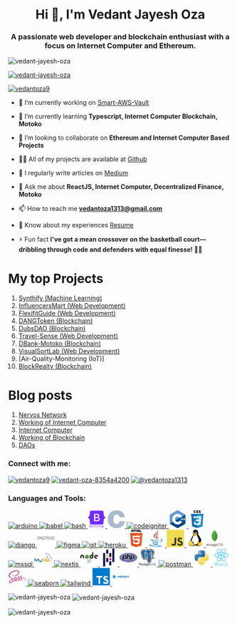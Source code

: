 <h1 align="center">Hi 👋, I'm Vedant Jayesh Oza</h1>
<h3 align="center">A passionate web developer and blockchain enthusiast with a focus on Internet Computer and Ethereum.</h3>

<p align="left"> <img src="https://komarev.com/ghpvc/?username=vedant-jayesh-oza&label=Profile%20views&color=0e75b6&style=flat" alt="vedant-jayesh-oza" /> </p>

<p align="left"> <a href="https://github.com/ryo-ma/github-profile-trophy"><img src="https://github-profile-trophy.vercel.app/?username=vedant-jayesh-oza" alt="vedant-jayesh-oza" /></a> </p>

<p align="left"> <a href="https://twitter.com/vedantoza9" target="blank"><img src="https://img.shields.io/twitter/follow/vedantoza9?logo=twitter&style=for-the-badge" alt="vedantoza9" /></a> </p>

- 🔭 I’m currently working on [Smart-AWS-Vault](https://github.com/Vedant-Jayesh-Oza/GeneScope)

- 🌱 I’m currently learning **Typescript, Internet Computer Blockchain, Motoko**

- 👯 I’m looking to collaborate on **Ethereum and Internet Computer Based Projects**

- 👨‍💻 All of my projects are available at [Github](https://github.com/Vedant-Jayesh-Oza)

- 📝 I regularly write articles on [Medium](https://medium.com/@vedantoza1313)

- 💬 Ask me about **ReactJS, Internet Computer, Decentralized Finance, Motoko**

- 📫 How to reach me **vedantoza1313@gmail.com**

- 📄 Know about my experiences [Resume](https://drive.google.com/file/d/12xcPBRHMsh1AopLZP0lCvq7jOtA3Aqo8/view?usp=drive_link)

- ⚡ Fun fact **I've got a mean crossover on the basketball court—dribbling through code and defenders with equal finesse! 🚀🔥**

# My top Projects  
1. [Synthify (Machine Learning)](https://github.com/Vedant-Jayesh-Oza/SynthifyCT)
2. [InfluencersMart (Web Development)](https://github.com/Vedant-Jayesh-Oza/InfluencersMart)
3. [FlexifitGuide (Web Development)](https://github.com/Vedant-Jayesh-Oza/FlexiFitGuide)
4. [DANGToken (Blockchain)](https://github.com/Vedant-Jayesh-Oza/DANGToken)
5. [DubsDAO (Blockchain)](https://github.com/Vedant-Jayesh-Oza/DubsDAO)
6. [Travel-Sense (Web Development)](https://github.com/Vedant-Jayesh-Oza/Travel-Sense)
7. [DBank-Motoko (Blockchain)](https://github.com/Vedant-Jayesh-Oza/Dbank-Motoko)
8. [VisualSortLab (Web Development)](https://github.com/Vedant-Jayesh-Oza/VisualSortLab)
9. [Air-Quality-Monitoring (IoT)]
10. [BlockRealty (Blockchain)](https://github.com/Vedant-Jayesh-Oza/BlockRealty)
    
# Blog posts
1. [Nervos Network](https://medium.com/@vedantoza1313/nervos-universal-passport-to-blockchain-16bbb2bccf7b)
2. [Working of Internet Computer](https://medium.com/@vedantoza1313/how-does-internet-computer-works-c1555a632ab0)
3.  [Internet Computer](https://medium.com/@vedantoza1313/what-is-the-internet-computer-icp-fdb7c021be94)
4.  [Working of Blockchain](https://medium.com/@vedantoza1313/how-does-the-blockchain-actually-work-4a30d99cb8c5)
5.  [DAOs](https://medium.com/@vedantoza1313/what-is-a-dao-and-how-exactly-does-it-work-93b68c755ec1)
   
<h3 align="left">Connect with me:</h3>
<p align="left">
<a href="https://twitter.com/vedantoza9" target="blank"><img align="center" src="https://raw.githubusercontent.com/rahuldkjain/github-profile-readme-generator/master/src/images/icons/Social/twitter.svg" alt="vedantoza9" height="30" width="40" /></a>
<a href="https://linkedin.com/in/vedant-oza-8354a4200" target="blank"><img align="center" src="https://raw.githubusercontent.com/rahuldkjain/github-profile-readme-generator/master/src/images/icons/Social/linked-in-alt.svg" alt="vedant-oza-8354a4200" height="30" width="40" /></a>
<a href="https://medium.com/@vedantoza1313" target="blank"><img align="center" src="https://raw.githubusercontent.com/rahuldkjain/github-profile-readme-generator/master/src/images/icons/Social/medium.svg" alt="@vedantoza1313" height="30" width="40" /></a>
</p>

<h3 align="left">Languages and Tools:</h3>
<p align="left"> <a href="https://www.arduino.cc/" target="_blank" rel="noreferrer"> <img src="https://cdn.worldvectorlogo.com/logos/arduino-1.svg" alt="arduino" width="40" height="40"/> </a> <a href="https://babeljs.io/" target="_blank" rel="noreferrer"> <img src="https://www.vectorlogo.zone/logos/babeljs/babeljs-icon.svg" alt="babel" width="40" height="40"/> </a> <a href="https://www.gnu.org/software/bash/" target="_blank" rel="noreferrer"> <img src="https://www.vectorlogo.zone/logos/gnu_bash/gnu_bash-icon.svg" alt="bash" width="40" height="40"/> </a> <a href="https://getbootstrap.com" target="_blank" rel="noreferrer"> <img src="https://raw.githubusercontent.com/devicons/devicon/master/icons/bootstrap/bootstrap-plain-wordmark.svg" alt="bootstrap" width="40" height="40"/> </a> <a href="https://www.cprogramming.com/" target="_blank" rel="noreferrer"> <img src="https://raw.githubusercontent.com/devicons/devicon/master/icons/c/c-original.svg" alt="c" width="40" height="40"/> </a> <a href="https://codeigniter.com" target="_blank" rel="noreferrer"> <img src="https://cdn.worldvectorlogo.com/logos/codeigniter.svg" alt="codeigniter" width="40" height="40"/> </a> <a href="https://www.w3schools.com/cpp/" target="_blank" rel="noreferrer"> <img src="https://raw.githubusercontent.com/devicons/devicon/master/icons/cplusplus/cplusplus-original.svg" alt="cplusplus" width="40" height="40"/> </a> <a href="https://www.w3schools.com/css/" target="_blank" rel="noreferrer"> <img src="https://raw.githubusercontent.com/devicons/devicon/master/icons/css3/css3-original-wordmark.svg" alt="css3" width="40" height="40"/> </a> <a href="https://www.djangoproject.com/" target="_blank" rel="noreferrer"> <img src="https://cdn.worldvectorlogo.com/logos/django.svg" alt="django" width="40" height="40"/> </a> <a href="https://expressjs.com" target="_blank" rel="noreferrer"> <img src="https://raw.githubusercontent.com/devicons/devicon/master/icons/express/express-original-wordmark.svg" alt="express" width="40" height="40"/> </a> <a href="https://www.figma.com/" target="_blank" rel="noreferrer"> <img src="https://www.vectorlogo.zone/logos/figma/figma-icon.svg" alt="figma" width="40" height="40"/> </a> <a href="https://git-scm.com/" target="_blank" rel="noreferrer"> <img src="https://www.vectorlogo.zone/logos/git-scm/git-scm-icon.svg" alt="git" width="40" height="40"/> </a> <a href="https://heroku.com" target="_blank" rel="noreferrer"> <img src="https://www.vectorlogo.zone/logos/heroku/heroku-icon.svg" alt="heroku" width="40" height="40"/> </a> <a href="https://www.w3.org/html/" target="_blank" rel="noreferrer"> <img src="https://raw.githubusercontent.com/devicons/devicon/master/icons/html5/html5-original-wordmark.svg" alt="html5" width="40" height="40"/> </a> <a href="https://www.java.com" target="_blank" rel="noreferrer"> <img src="https://raw.githubusercontent.com/devicons/devicon/master/icons/java/java-original.svg" alt="java" width="40" height="40"/> </a> <a href="https://developer.mozilla.org/en-US/docs/Web/JavaScript" target="_blank" rel="noreferrer"> <img src="https://raw.githubusercontent.com/devicons/devicon/master/icons/javascript/javascript-original.svg" alt="javascript" width="40" height="40"/> </a> <a href="https://www.linux.org/" target="_blank" rel="noreferrer"> <img src="https://raw.githubusercontent.com/devicons/devicon/master/icons/linux/linux-original.svg" alt="linux" width="40" height="40"/> </a> <a href="https://www.mongodb.com/" target="_blank" rel="noreferrer"> <img src="https://raw.githubusercontent.com/devicons/devicon/master/icons/mongodb/mongodb-original-wordmark.svg" alt="mongodb" width="40" height="40"/> </a> <a href="https://www.microsoft.com/en-us/sql-server" target="_blank" rel="noreferrer"> <img src="https://www.svgrepo.com/show/303229/microsoft-sql-server-logo.svg" alt="mssql" width="40" height="40"/> </a> <a href="https://www.mysql.com/" target="_blank" rel="noreferrer"> <img src="https://raw.githubusercontent.com/devicons/devicon/master/icons/mysql/mysql-original-wordmark.svg" alt="mysql" width="40" height="40"/> </a> <a href="https://nextjs.org/" target="_blank" rel="noreferrer"> <img src="https://cdn.worldvectorlogo.com/logos/nextjs-2.svg" alt="nextjs" width="40" height="40"/> </a> <a href="https://nodejs.org" target="_blank" rel="noreferrer"> <img src="https://raw.githubusercontent.com/devicons/devicon/master/icons/nodejs/nodejs-original-wordmark.svg" alt="nodejs" width="40" height="40"/> </a> <a href="https://pandas.pydata.org/" target="_blank" rel="noreferrer"> <img src="https://raw.githubusercontent.com/devicons/devicon/2ae2a900d2f041da66e950e4d48052658d850630/icons/pandas/pandas-original.svg" alt="pandas" width="40" height="40"/> </a> <a href="https://www.php.net" target="_blank" rel="noreferrer"> <img src="https://raw.githubusercontent.com/devicons/devicon/master/icons/php/php-original.svg" alt="php" width="40" height="40"/> </a> <a href="https://www.postgresql.org" target="_blank" rel="noreferrer"> <img src="https://raw.githubusercontent.com/devicons/devicon/master/icons/postgresql/postgresql-original-wordmark.svg" alt="postgresql" width="40" height="40"/> </a> <a href="https://postman.com" target="_blank" rel="noreferrer"> <img src="https://www.vectorlogo.zone/logos/getpostman/getpostman-icon.svg" alt="postman" width="40" height="40"/> </a> <a href="https://www.python.org" target="_blank" rel="noreferrer"> <img src="https://raw.githubusercontent.com/devicons/devicon/master/icons/python/python-original.svg" alt="python" width="40" height="40"/> </a> <a href="https://reactjs.org/" target="_blank" rel="noreferrer"> <img src="https://raw.githubusercontent.com/devicons/devicon/master/icons/react/react-original-wordmark.svg" alt="react" width="40" height="40"/> </a> <a href="https://sass-lang.com" target="_blank" rel="noreferrer"> <img src="https://raw.githubusercontent.com/devicons/devicon/master/icons/sass/sass-original.svg" alt="sass" width="40" height="40"/> </a> <a href="https://seaborn.pydata.org/" target="_blank" rel="noreferrer"> <img src="https://seaborn.pydata.org/_images/logo-mark-lightbg.svg" alt="seaborn" width="40" height="40"/> </a> <a href="https://tailwindcss.com/" target="_blank" rel="noreferrer"> <img src="https://www.vectorlogo.zone/logos/tailwindcss/tailwindcss-icon.svg" alt="tailwind" width="40" height="40"/> </a> <a href="https://www.typescriptlang.org/" target="_blank" rel="noreferrer"> <img src="https://raw.githubusercontent.com/devicons/devicon/master/icons/typescript/typescript-original.svg" alt="typescript" width="40" height="40"/> </a> <a href="https://webpack.js.org" target="_blank" rel="noreferrer"> <img src="https://raw.githubusercontent.com/devicons/devicon/d00d0969292a6569d45b06d3f350f463a0107b0d/icons/webpack/webpack-original-wordmark.svg" alt="webpack" width="40" height="40"/> </a> </p>

<p><img align="left" src="https://github-readme-stats.vercel.app/api/top-langs?username=vedant-jayesh-oza&show_icons=true&locale=en&layout=compact" alt="vedant-jayesh-oza" /></p>

<p>&nbsp;<img align="center" src="https://github-readme-stats.vercel.app/api?username=vedant-jayesh-oza&show_icons=true&locale=en" alt="vedant-jayesh-oza" /></p>

<p><img align="center" src="https://github-readme-streak-stats.herokuapp.com/?user=vedant-jayesh-oza&" alt="vedant-jayesh-oza" /></p>
